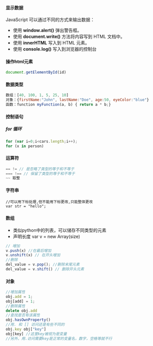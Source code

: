 #### 显示数据

JavaScript 可以通过不同的方式来输出数据：

- 使用 **window.alert()** 弹出警告框。
- 使用 **document.write()** 方法将内容写到 HTML 文档中。
- 使用 **innerHTML** 写入到 HTML 元素。
- 使用 **console.log()** 写入到浏览器的控制台

#### 操作html元素

```javascript
document.getElementById(id)
```

#### 数据类型

```javascript
数组：[40, 100, 1, 5, 25, 10]
对象：{firstName:"John", lastName:"Doe", age:50, eyeColor:"blue"}
函数：function myFunction(a, b) { return a * b;}

```

#### 控制语句

##### for 循环

```javascript
for (var i=0;i<cars.length;i++);
for (x in person) 
```

#### 运算符

```javascript
== != // 是忽略了类型的等于和不等于
=== !== // 保留了类型的等于和不等于
~~ 取整
```

#### 字符串

```
//可以用下标处理,但不能用下标更改,只能整体更改
var str = "hello";

```

#### 数组

* 类似python中的列表，可以储存不同类型的元素
* 声明长度 var v = new Array(size)

```javascript
// 增加
v.push(x) //在最后增加
v.unshift(x) // 在开头增加
//删除
del_value = v.pop(); //删除末尾元素
del_value = v.shift() // 删除开头元素

```

#### 对象

```javascript
//增加属性
obj.add = 1;
obj[add] = 1;
//删除属性
delete obj.add
//查找是否有该属性
obj.hasOwnProperty()
//用. 和 [] 访问还是有些不同的
obj.key obj["key"] 
obj[key] //这里key被视为是变量
//另外，用.访问需要key是正常的变量名，数字，空格等就不行

```

